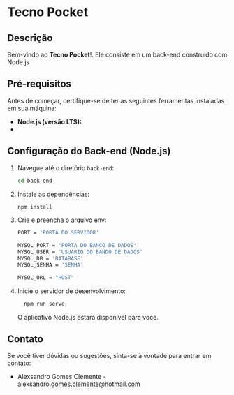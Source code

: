 # Tecno Pocket

## Descrição

Bem-vindo ao **Tecno Pocket**!. Ele consiste em um back-end construído com Node.js 

## Pré-requisitos

Antes de começar, certifique-se de ter as seguintes ferramentas instaladas em sua máquina:

- **Node.js (versão LTS):**
- 
## Configuração do Back-end (Node.js)

1. Navegue até o diretório `back-end`:

    ```bash
    cd back-end
    ```

2. Instale as dependências:

    ```bash
    npm install
    ```

3. Crie e preencha o arquivo env:
   
      ```bash
   PORT = 'PORTA DO SERVIDOR'

   MYSQL_PORT = 'PORTA DO BANCO DE DADOS'
   MYSQL_USER = 'USUARIO DO BANDO DE DADOS'
   MYSQL_DB = 'DATABASE'
   MYSQL_SENHA = 'SENHA'

   MYSQL_URL = "HOST"
    ```
4. Inicie o servidor de desenvolvimento:

    ```bash
      npm run serve
    ```

   O aplicativo Node.js estará disponível para você.

## Contato

Se você tiver dúvidas ou sugestões, sinta-se à vontade para entrar em contato:

- Alexsandro Gomes Clemente - [alexsandro.gomes.clemente@hotmail.com](mailto:alexsandro.gomes.clemente@hotmail.com)
